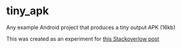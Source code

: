 # tiny_apk
Any example Android project that produces a tiny output APK (16kb)

This was created as an experiment for [this Stackoverlow post](https://stackoverflow.com/questions/46667979/android-apk-size-less-than-20kb)